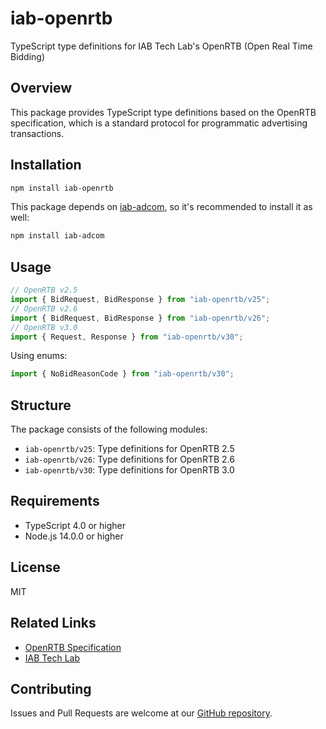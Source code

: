 # iab-openrtb

TypeScript type definitions for IAB Tech Lab's OpenRTB (Open Real Time Bidding)

## Overview

This package provides TypeScript type definitions based on the OpenRTB specification, which is a standard protocol for programmatic advertising transactions.

## Installation

```bash
npm install iab-openrtb
```

This package depends on [iab-adcom](https://github.com/hogekai/types-iab-adcom#readme), so it's recommended to install it as well:

```bash
npm install iab-adcom
```

## Usage

```typescript
// OpenRTB v2.5
import { BidRequest, BidResponse } from "iab-openrtb/v25";
// OpenRTB v2.6
import { BidRequest, BidResponse } from "iab-openrtb/v26";
// OpenRTB v3.0
import { Request, Response } from "iab-openrtb/v30";
```

Using enums:

```typescript
import { NoBidReasonCode } from "iab-openrtb/v30";
```

## Structure

The package consists of the following modules:

- `iab-openrtb/v25`: Type definitions for OpenRTB 2.5
- `iab-openrtb/v26`: Type definitions for OpenRTB 2.6
- `iab-openrtb/v30`: Type definitions for OpenRTB 3.0

## Requirements

- TypeScript 4.0 or higher
- Node.js 14.0.0 or higher

## License

MIT

## Related Links

- [OpenRTB Specification](https://iabtechlab.com/standards/openrtb/)
- [IAB Tech Lab](https://iabtechlab.com/)

## Contributing

Issues and Pull Requests are welcome at our [GitHub repository](https://github.com/hogekai/types-iab-openrtb).
